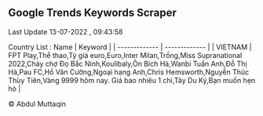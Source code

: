 

## Google Trends Keywords Scraper 
 
Last Update 13-07-2022 , 09:43:58

Country List :
 Name  | Keyword |
| ------------- | ------------- |
| VIETNAM | FPT Play,Thể thao,Tỷ giá euro,Euro,Inter Milan,Trống,Miss Supranational 2022,Cháy chợ Đọ Bắc Ninh,Koulibaly,Ôn Bích Hà,Wanbi Tuấn Anh,Đỗ Thị Hà,Pau FC,Hồ Văn Cường,Ngoại hạng Anh,Chris Hemsworth,Nguyễn Thúc Thùy Tiên,Vàng 9999 hôm nay. Giá bao nhiêu 1 chỉ,Tây Du Ký,Bạn muốn hẹn hò |



© Abdul Muttaqin 
